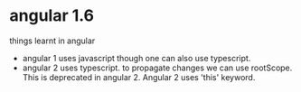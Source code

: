 # angular 1.6
things learnt in angular
- angular 1 uses javascript though one can also use typescript.
- angular 2 uses typescript.
to propagate changes we can use rootScope. This is deprecated in angular 2. Angular 2 uses 'this' keyword.
